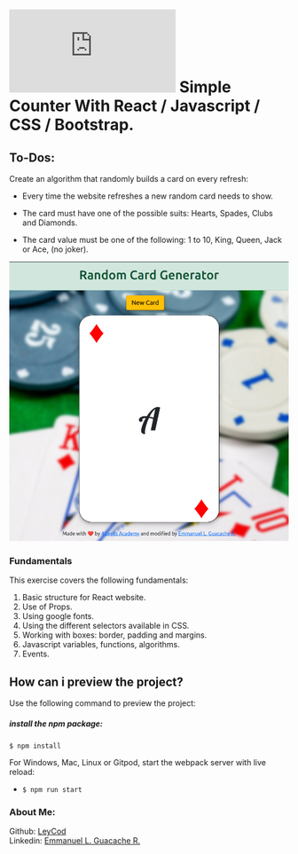 # [![4Geeks Logo](https://assets.breatheco.de/apis/img/images.php?blob&random&cat=icon&tags=4geeks,16 "4Geeks Logo")](https://assets.breatheco.de/apis/img/images.php?blob&random&cat=icon&tags=4geeks,16 "4Geeks Logo") Simple Counter With React / Javascript / CSS / Bootstrap.

## To-Dos:

Create an algorithm that randomly builds a card on every refresh:

-   Every time the website refreshes a new random card needs to show.

-   The card must have one of the possible suits: Hearts, Spades, Clubs and Diamonds.

-   The card value must be one of the following: 1 to 10, King, Queen, Jack or Ace, (no joker).

![preview](https://github.com/LeyCod/Random-Card-Dealer/blob/main/src/assets/img/RandomCardDealerPreview.png)

### Fundamentals

This exercise covers the following fundamentals:

1. Basic structure for React website.
2. Use of Props.
3. Using google fonts.
4. Using the different selectors available in CSS.
5. Working with boxes: border, padding and margins.
6. Javascript variables, functions, algorithms.
7. Events.

## How can i preview the project?

Use the following command to preview the project:

##### install the npm package:
```
$ npm install
```

For Windows, Mac, Linux or Gitpod, start the webpack server with live reload:
- `$ npm run start`


### About Me:

Github: [LeyCod](http://https://github.com/LeyCod "LeyCod")
<br>
Linkedin: [Emmanuel L. Guacache R.](http://https://www.linkedin.com/in/emmanuelleyan/ "Emmanuel Leyan Guacache Rodriguez")
